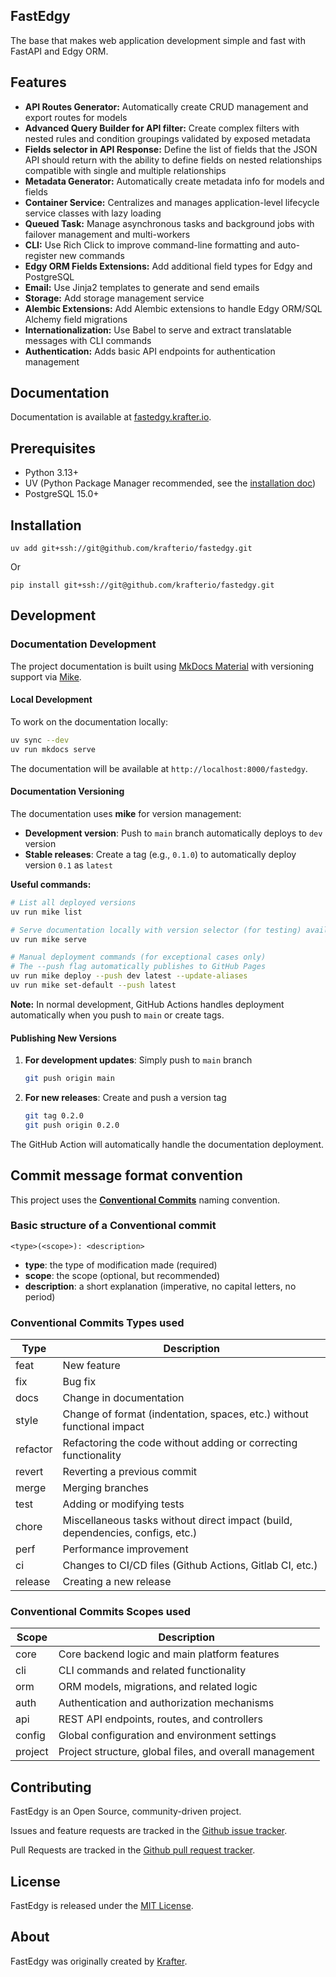 FastEdgy
--------

The base that makes web application development simple and fast with FastAPI and Edgy ORM.

## Features

- **API Routes Generator:** Automatically create CRUD management and export routes for models
- **Advanced Query Builder for API filter:** Create complex filters with nested rules and condition groupings validated by exposed metadata
- **Fields selector in API Response:** Define the list of fields that the JSON API should return with the ability to define fields on nested relationships compatible with single and multiple relationships
- **Metadata Generator:** Automatically create metadata info for models and fields
- **Container Service:** Centralizes and manages application-level lifecycle service classes with lazy loading
- **Queued Task:** Manage asynchronous tasks and background jobs with failover management and multi-workers
- **CLI:** Use Rich Click to improve command-line formatting and auto-register new commands
- **Edgy ORM Fields Extensions:** Add additional field types for Edgy and PostgreSQL
- **Email:** Use Jinja2 templates to generate and send emails
- **Storage:** Add storage management service
- **Alembic Extensions:** Add Alembic extensions to handle Edgy ORM/SQL Alchemy field migrations
- **Internationalization:** Use Babel to serve and extract translatable messages with CLI commands
- **Authentication:** Adds basic API endpoints for authentication management

## Documentation

Documentation is available at [fastedgy.krafter.io](https://krafterio.github.io/fastedgy).

## Prerequisites

- Python 3.13+
- UV (Python Package Manager recommended, see the [installation doc](https://docs.astral.sh/uv/getting-started/installation))
- PostgreSQL 15.0+

## Installation

```
uv add git+ssh://git@github.com/krafterio/fastedgy.git
```
Or
```
pip install git+ssh://git@github.com/krafterio/fastedgy.git
```

## Development

### Documentation Development

The project documentation is built using [MkDocs Material](https://squidfunk.github.io/mkdocs-material) with versioning
support via [Mike](https://github.com/jimporter/mike).

#### Local Development

To work on the documentation locally:

```bash
uv sync --dev
uv run mkdocs serve
```

The documentation will be available at `http://localhost:8000/fastedgy`.

#### Documentation Versioning

The documentation uses **mike** for version management:

- **Development version**: Push to `main` branch automatically deploys to `dev` version
- **Stable releases**: Create a tag (e.g., `0.1.0`) to automatically deploy version `0.1` as `latest`

**Useful commands:**

```bash
# List all deployed versions
uv run mike list

# Serve documentation locally with version selector (for testing) available at `http://localhost:8000`
uv run mike serve

# Manual deployment commands (for exceptional cases only)
# The --push flag automatically publishes to GitHub Pages
uv run mike deploy --push dev latest --update-aliases
uv run mike set-default --push latest
```

**Note:** In normal development, GitHub Actions handles deployment automatically when you push to `main` or create tags.

#### Publishing New Versions

1. **For development updates**: Simply push to `main` branch
   ```bash
   git push origin main
   ```

2. **For new releases**: Create and push a version tag
   ```bash
   git tag 0.2.0
   git push origin 0.2.0
   ```

The GitHub Action will automatically handle the documentation deployment.

## Commit message format convention

This project uses the **[Conventional Commits](https://www.conventionalcommits.org/en/v1.0.0)** naming convention.

### Basic structure of a Conventional commit

```
<type>(<scope>): <description>
```

- **type**: the type of modification made (required)
- **scope**: the scope (optional, but recommended)
- **description**: a short explanation (imperative, no capital letters, no period)

### Conventional Commits Types used

| Type     | Description                                                                    |
|----------|--------------------------------------------------------------------------------|
| feat     | New feature                                                                    |
| fix      | Bug fix                                                                        |
| docs     | Change in documentation                                                        |
| style    | Change of format (indentation, spaces, etc.) without functional impact         |
| refactor | Refactoring the code without adding or correcting functionality                |
| revert   | Reverting a previous commit                                                    |
| merge    | Merging branches                                                               |
| test     | Adding or modifying tests                                                      |
| chore    | Miscellaneous tasks without direct impact (build, dependencies, configs, etc.) |
| perf     | Performance improvement                                                        |
| ci       | Changes to CI/CD files (Github Actions, Gitlab CI, etc.)                       |
| release  | Creating a new release                                                         |

### Conventional Commits Scopes used

| Scope   | Description                                             |
|---------|---------------------------------------------------------|
| core    | Core backend logic and main platform features           |
| cli     | CLI commands and related functionality                  |
| orm     | ORM models, migrations, and related logic               |
| auth    | Authentication and authorization mechanisms             |
| api     | REST API endpoints, routes, and controllers             |
| config  | Global configuration and environment settings           |
| project | Project structure, global files, and overall management |

Contributing
------------

FastEdgy is an Open Source, community-driven project.

Issues and feature requests are tracked in the [Github issue tracker][3].

Pull Requests are tracked in the [Github pull request tracker][4].

License
-------

FastEdgy is released under the [MIT License][1].

About
-----

FastEdgy was originally created by [Krafter][2].

[1]: LICENSE
[2]: https://krafter.io
[3]: https://github.com/krafterio/fastedgy/issues
[4]: https://github.com/krafterio/fastedgy/pulls
